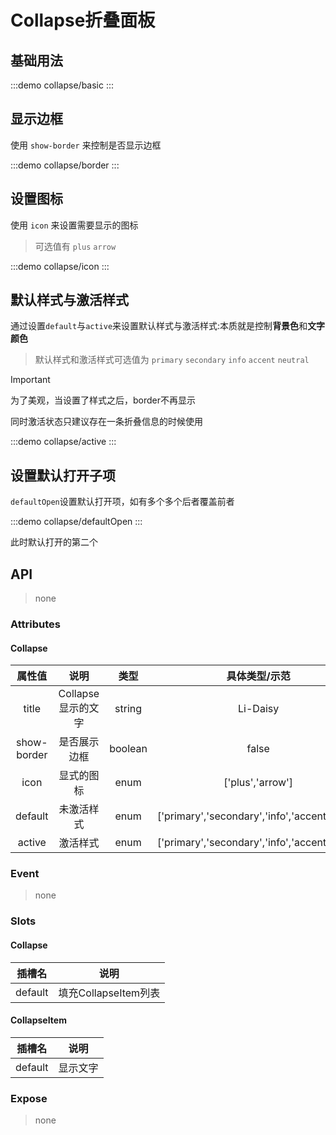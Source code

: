 # Collapse折叠面板

## 基础用法

:::demo collapse/basic
:::

## 显示边框

使用 `show-border` 来控制是否显示边框

:::demo collapse/border
:::

## 设置图标

使用 `icon` 来设置需要显示的图标

> 可选值有 `plus` `arrow`

:::demo collapse/icon
:::

## 默认样式与激活样式

通过设置`default`与`active`来设置默认样式与激活样式:本质就是控制**背景色**和**文字颜色**

> 默认样式和激活样式可选值为 `primary` `secondary` `info` `accent` `neutral`

> [!IMPORTANT]
> 为了美观，当设置了样式之后，border不再显示
>
> 同时激活状态只建议存在一条折叠信息的时候使用

:::demo collapse/active
:::

## 设置默认打开子项

`defaultOpen`设置默认打开项，如有多个多个后者覆盖前者

:::demo collapse/defaultOpen
:::

此时默认打开的第二个

## API

> none

### Attributes

#### Collapse

|   属性值    |        说明        |  类型   |                 具体类型/示范                  | 默认值  |
| :---------: | :----------------: | :-----: | :--------------------------------------------: | :-----: |
|    title    | Collapse显示的文字 | string  |                    Li-Daisy                    |    -    |
| show-border |    是否展示边框    | boolean |                     false                      |  false  |
|    icon     |     显式的图标     |  enum   |                ['plus','arrow']                | 'arrow' |
|   default   |     未激活样式     |  enum   | ['primary','secondary','info','accent','info'] |    -    |
|   active    |      激活样式      |  enum   | ['primary','secondary','info','accent','info'] |    -    |

### Event

> none

### Slots

#### Collapse

| 插槽名  |         说明         |
| :-----: | :------------------: |
| default | 填充CollapseItem列表 |

#### CollapseItem

| 插槽名  |   说明   |
| :-----: | :------: |
| default | 显示文字 |

### Expose

> none
